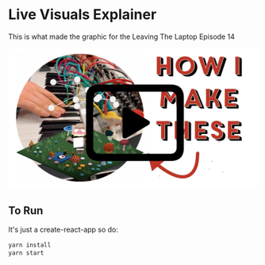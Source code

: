 # Live Visuals Explainer
This is what made the graphic for the Leaving The Laptop Episode 14

[![YouTube Video](./video-thumbnail.jpg)](https://www.youtube.com/watch?v=esL4tjtwaac)

## To Run
It's just a create-react-app so do:
```
yarn install
yarn start
```